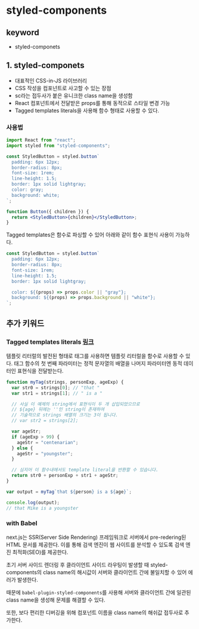 # styled-components

## keyword

- styled-componets

## 1. styled-componets

- 대표적인 CSS-in-JS 라이브러리
- CSS 작성을 컴포넌트로 사고할 수 있는 장점
- sc라는 접두사가 붙은 유니크한 class name을 생성함
- React 컴포넌트에서 전달받은 props를 통해 동적으로 스타일 변경 가능
- Tagged templates literals을 사용해 함수 형태로 사용할 수 있다.

### 사용법

```jsx
import React from "react";
import styled from "styled-components";

const StyledButton = styled.button`
  padding: 6px 12px;
  border-radius: 8px;
  font-size: 1rem;
  line-height: 1.5;
  border: 1px solid lightgray;
  color: gray;
  background: white;
`;

function Button({ children }) {
  return <StyledButton>{children}</StyledButton>;
}
```

Tagged templates은 함수로 파싱할 수 있어 아래와 같이 함수 표현식 사용이 가능하다.

```jsx
const StyledButton = styled.button`
  padding: 6px 12px;
  border-radius: 8px;
  font-size: 1rem;
  line-height: 1.5;
  border: 1px solid lightgray;

  color: ${(props) => props.color || "gray"};
  background: ${(props) => props.background || "white"};
`;
```

## 추가 키워드

### Tagged templates literals [링크](https://developer.mozilla.org/ko/docs/Web/JavaScript/Reference/Template_literals)

템플릿 리터럴의 발전된 형태로 태그를 사용하면 템플릿 리터럴을 함수로 사용할 수 있다.
태그 함수의 첫 번째 파라미터는 정적 문자열의 배열을 나머지 파라미터엔 동적 데이터인 표현식을 전달받는다.

```javascript
function myTag(strings, personExp, ageExp) {
  var str0 = strings[0]; // "that "
  var str1 = strings[1]; // " is a "

  // 사실 이 예제의 string에서 표현식이 두 개 삽입되었으므로
  // ${age} 뒤에는 ''인 string이 존재하여
  // 기술적으로 strings 배열의 크기는 3이 됩니다.
  // var str2 = strings[2];

  var ageStr;
  if (ageExp > 99) {
    ageStr = "centenarian";
  } else {
    ageStr = "youngster";
  }

  // 심지어 이 함수내에서도 template literal을 반환할 수 있습니다.
  return str0 + personExp + str1 + ageStr;
}

var output = myTag`that ${person} is a ${age}`;

console.log(output);
// that Mike is a youngster
```

### with Babel

next.js는 SSR(Server Side Rendering) 프레임워크로 서버에서 pre-redering된 HTML 문서를 제공한다.
이를 통해 검색 엔진이 웹 사이트를 분석할 수 있도록 검색 엔진 최적화(SEO)를 제공한다.

초기 서버 사이드 렌더링 후 클라이언트 사이드 라우팅이 발생할 때 styled-components의 class name의 해시값이 서버와 클라이언트 간에 불일치할 수 있어 에러가 발생한다.

때문에 `babel-plugin-styled-components`를 사용해 서버와 클라이언트 간에 일관된 class name을 생성해 문제를 해결할 수 있다.

또한, 보다 편리한 디버깅을 위해 컴포넌트 이름을 class name의 해쉬값 접두사로 추가한다.
